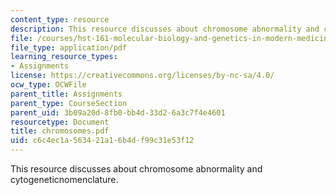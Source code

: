 ```yaml
---
content_type: resource
description: This resource discusses about chromosome abnormality and cytogeneticnomenclature.
file: /courses/hst-161-molecular-biology-and-genetics-in-modern-medicine-fall-2007/c6c4ec1a563421a16b4df99c31e53f12_chromosomes.pdf
file_type: application/pdf
learning_resource_types:
- Assignments
license: https://creativecommons.org/licenses/by-nc-sa/4.0/
ocw_type: OCWFile
parent_title: Assignments
parent_type: CourseSection
parent_uid: 3b09a20d-8fb0-bb4d-33d2-6a3c7f4e4601
resourcetype: Document
title: chromosomes.pdf
uid: c6c4ec1a-5634-21a1-6b4d-f99c31e53f12
---
```

This resource discusses about chromosome abnormality and cytogeneticnomenclature.